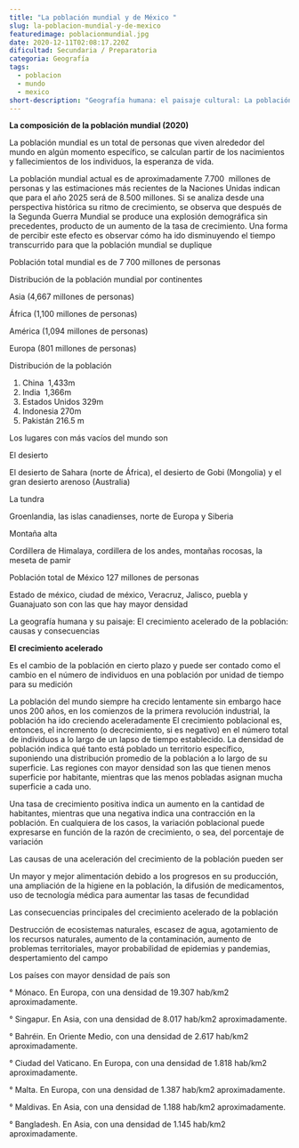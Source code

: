 ```yaml
---
title: "La población mundial y de México "
slug: la-poblacion-mundial-y-de-mexico
featuredimage: poblacionmundial.jpg
date: 2020-12-11T02:08:17.220Z
dificultad: Secundaria / Preparatoria
categoria: Geografía
tags:
  - poblacion
  - mundo
  - mexico
short-description: "Geografía humana: el paisaje cultural: La población mundial y de México"
---
```

**La composición de la población mundial (2020)**

La población mundial es un total de personas que viven alrededor del mundo en algún momento específico, se calculan partir de los nacimientos y fallecimientos de los individuos, la esperanza de vida. 

La población mundial actual es de aproximadamente 7.700  millones de personas y las estimaciones más recientes de la Naciones Unidas indican que para el año 2025 será de 8.500 millones. Si se analiza desde una perspectiva histórica su ritmo de crecimiento, se observa que después de la Segunda Guerra Mundial se produce una explosión demográfica sin precedentes, producto de un aumento de la tasa de crecimiento. Una forma de percibir este efecto es observar cómo ha ido disminuyendo el tiempo transcurrido para que la población mundial se duplique 

Población total mundial es de 7 700 millones de personas 

Distribución de la población mundial por continentes 

Asia (4,667 millones de personas)

África (1,100 millones de personas)

América (1,094 millones de personas)

Europa (801 millones de personas)

Distribución de la población  

1. China  1,433m 
2. India  1,366m 
3. Estados Unidos 329m 
4. Indonesia 270m 
5. Pakistán 216.5 m 

Los lugares con más vacíos del mundo son 

El desierto 

El desierto de Sahara (norte de África), el desierto de Gobi (Mongolia) y el gran desierto arenoso (Australia)

La tundra 

Groenlandia, las islas canadienses, norte de Europa y Siberia 

Montaña alta 

Cordillera de Himalaya, cordillera de los andes, montañas rocosas, la meseta de pamir 

Población total de México 127 millones de personas  

Estado de méxico, ciudad de méxico, Veracruz, Jalisco, puebla y Guanajuato son con las que hay mayor densidad 


La geografía humana y su paisaje: El crecimiento acelerado de la población: causas y consecuencias 



**El crecimiento acelerado** 

Es el cambio de la población en cierto plazo y puede ser contado como el cambio en el número de individuos en una población por unidad de tiempo para su medición 

La población del mundo siempre ha crecido lentamente sin embargo hace unos 200 años, en los comienzos de la primera revolución industrial, la población ha ido creciendo aceleradamente El crecimiento poblacional es, entonces, el incremento (o decrecimiento, si es negativo) en el número total de individuos a lo largo de un lapso de tiempo establecido. La densidad de población indica qué tanto está poblado un territorio específico, suponiendo una distribución promedio de la población a lo largo de su superficie. Las regiones con mayor densidad son las que tienen menos superficie por habitante, mientras que las menos pobladas asignan mucha superficie a cada uno.

Una tasa de crecimiento positiva indica un aumento en la cantidad de habitantes, mientras que una negativa indica una contracción en la población. En cualquiera de los casos, la variación poblacional puede expresarse en función de la razón de crecimiento, o sea, del porcentaje de variación

Las causas de una aceleración del crecimiento de la población pueden ser 

Un mayor y mejor alimentación debido a los progresos en su producción, una ampliación de la higiene en la población, la difusión de medicamentos, uso de tecnología médica para aumentar las tasas de fecundidad 

Las consecuencias principales del crecimiento acelerado de la población 

Destrucción de ecosistemas naturales, escasez de agua, agotamiento de los recursos naturales, aumento de la contaminación, aumento de problemas territoriales, mayor probabilidad de epidemias y pandemias, despertamiento del campo  

Los países con mayor densidad de país son 

° Mónaco. En Europa, con una densidad de 19.307 hab/km2 aproximadamente.

° Singapur. En Asia, con una densidad de 8.017 hab/km2 aproximadamente.

° Bahréin. En Oriente Medio, con una densidad de 2.617 hab/km2 aproximadamente.

° Ciudad del Vaticano. En Europa, con una densidad de 1.818 hab/km2 aproximadamente.

° Malta. En Europa, con una densidad de 1.387 hab/km2 aproximadamente.

° Maldivas. En Asia, con una densidad de 1.188 hab/km2 aproximadamente.

° Bangladesh. En Asia, con una densidad de 1.145 hab/km2 aproximadamente.